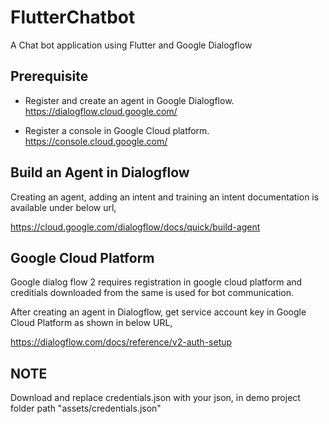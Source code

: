 # FlutterChatbot
A Chat bot application using Flutter and Google Dialogflow

## Prerequisite

- Register and create an agent in Google Dialogflow.
https://dialogflow.cloud.google.com/

- Register a console in Google Cloud platform.
https://console.cloud.google.com/


## Build an Agent in Dialogflow

Creating an agent, adding an intent and training an intent documentation is available under below url,

https://cloud.google.com/dialogflow/docs/quick/build-agent

## Google Cloud Platform

Google dialog flow 2 requires registration in google cloud platform and creditials downloaded from the same is used for bot communication.

After creating an agent in Dialogflow, get service account key in Google Cloud Platform as shown in below URL,

https://dialogflow.com/docs/reference/v2-auth-setup

## NOTE
Download and replace credentials.json with your json, in demo project folder path "assets/credentials.json"


